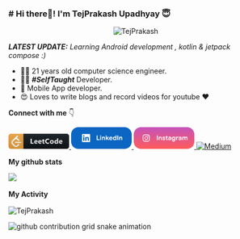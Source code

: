 ### # Hi there👋! I'm TejPrakash Upadhyay 😇
<p align="center"> <img src="https://komarev.com/ghpvc/?username=Tejprakash18" alt="TejPrakash" /> </p>

_**LATEST UPDATE:**_ <i>Learning Android development , kotlin & jetpack compose :) </i>

- 👨‍🎓 21 years old computer science engineer.
- 👨‍💻 ***#SelfTaught*** Developer.
- 📱 Mobile App developer.
- 😍 Loves to write blogs and record videos for youtube ❤️

**Connect with me** 👇

<p float="left">

<!-- <a href="https://www.youtube.com/" title="Redirect to YouTube" target="_blank">
    <img src="/assets/youtube.png" width="120" alt="YouTube" />
  </a>
-->
  
  <a href="https://leetcode.com/TejprakashUpadhyay/" title="Redirect to leetcode">
    <img src="/assets/pngwing.com.png" width="120" alt="leetcode" />
  </a>
  
  <a href="https://www.linkedin.com/in/tejprakash-upadhyay-b62388169/" title="Redirect to LinkedIn">
    <img src="/assets/linkedin.png" width="120" alt="LinkedIn" />
  </a>
  
  <a href="https://www.instagram.com/tejupadhyay22" title="Redirect to Instagram">
    <img src="/assets/instagram.png" width="120" alt="Instagram" />
  </a>

  <a href="https://medium.com/@tej22upa.dhyay" title="Redirect to Dev.To">
    <img src="https://raw.githubusercontent.com/rahuldkjain/github-profile-readme-generator/master/src/images/icons/Social/medium.svg" width="50" alt="Medium" />
  </a>

</p>

**My github stats**
<p align="start"> <img src="https://github-readme-stats.vercel.app/api?username=tejprakash18&count_private=true&show_icons=true&theme=radical" />

**My Activity**

<p><img align="center" src="https://github-readme-streak-stats.herokuapp.com/?user=tejprakash18&" alt="TejPrakash" /></p>

<picture>
  <source media="(prefers-color-scheme: dark)" srcset="https://raw.githubusercontent.com/typio/typio/output/github-contribution-grid-snake-dark.svg">
  <source media="(prefers-color-scheme: light)" srcset="https://raw.githubusercontent.com/typio/typio/output/github-contribution-grid-snake.svg">
  <img  alt="github contribution grid snake animation" src="https://raw.githubusercontent.com/typio/typio/output/github-contribution-grid-snake.svg">
</picture>
